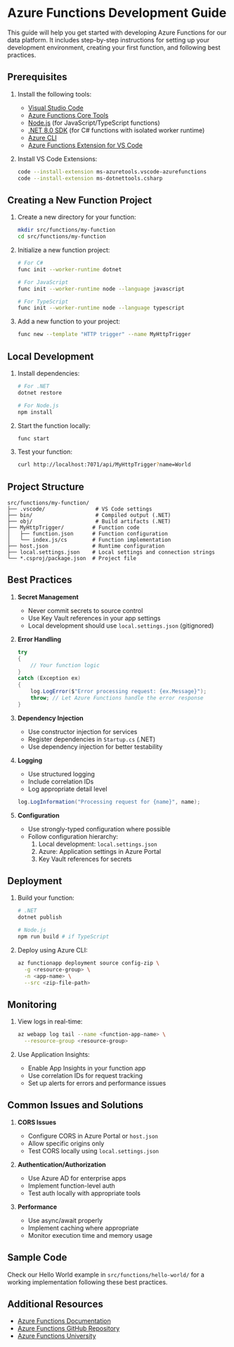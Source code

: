 # Azure Functions Development Guide

This guide will help you get started with developing Azure Functions for our data platform. It includes step-by-step instructions for setting up your development environment, creating your first function, and following best practices.

## Prerequisites

1. Install the following tools:
   - [Visual Studio Code](https://code.visualstudio.com/)
   - [Azure Functions Core Tools](https://learn.microsoft.com/en-us/azure/azure-functions/functions-run-local#install-the-azure-functions-core-tools)
   - [Node.js](https://nodejs.org/) (for JavaScript/TypeScript functions)
   - [.NET 8.0 SDK](https://dotnet.microsoft.com/download) (for C# functions with isolated worker runtime)
   - [Azure CLI](https://docs.microsoft.com/en-us/cli/azure/install-azure-cli)
   - [Azure Functions Extension for VS Code](https://marketplace.visualstudio.com/items?itemName=ms-azuretools.vscode-azurefunctions)

2. Install VS Code Extensions:
   ```bash
   code --install-extension ms-azuretools.vscode-azurefunctions
   code --install-extension ms-dotnettools.csharp
   ```

## Creating a New Function Project

1. Create a new directory for your function:
   ```bash
   mkdir src/functions/my-function
   cd src/functions/my-function
   ```

2. Initialize a new function project:
   ```bash
   # For C#
   func init --worker-runtime dotnet

   # For JavaScript
   func init --worker-runtime node --language javascript

   # For TypeScript
   func init --worker-runtime node --language typescript
   ```

3. Add a new function to your project:
   ```bash
   func new --template "HTTP trigger" --name MyHttpTrigger
   ```

## Local Development

1. Install dependencies:
   ```bash
   # For .NET
   dotnet restore

   # For Node.js
   npm install
   ```

2. Start the function locally:
   ```bash
   func start
   ```

3. Test your function:
   ```bash
   curl http://localhost:7071/api/MyHttpTrigger?name=World
   ```

## Project Structure

```
src/functions/my-function/
├── .vscode/                # VS Code settings
├── bin/                    # Compiled output (.NET)
├── obj/                    # Build artifacts (.NET)
├── MyHttpTrigger/         # Function code
│   ├── function.json      # Function configuration
│   └── index.js/cs        # Function implementation
├── host.json              # Runtime configuration
├── local.settings.json    # Local settings and connection strings
└── *.csproj/package.json  # Project file
```

## Best Practices

1. **Secret Management**
   - Never commit secrets to source control
   - Use Key Vault references in your app settings
   - Local development should use `local.settings.json` (gitignored)

2. **Error Handling**
   ```csharp
   try
   {
       // Your function logic
   }
   catch (Exception ex)
   {
       log.LogError($"Error processing request: {ex.Message}");
       throw; // Let Azure Functions handle the error response
   }
   ```

3. **Dependency Injection**
   - Use constructor injection for services
   - Register dependencies in `Startup.cs` (.NET)
   - Use dependency injection for better testability

4. **Logging**
   - Use structured logging
   - Include correlation IDs
   - Log appropriate detail level
   ```csharp
   log.LogInformation("Processing request for {name}", name);
   ```

5. **Configuration**
   - Use strongly-typed configuration where possible
   - Follow configuration hierarchy:
     1. Local development: `local.settings.json`
     2. Azure: Application settings in Azure Portal
     3. Key Vault references for secrets

## Deployment

1. Build your function:
   ```bash
   # .NET
   dotnet publish

   # Node.js
   npm run build # if TypeScript
   ```

2. Deploy using Azure CLI:
   ```bash
   az functionapp deployment source config-zip \
     -g <resource-group> \
     -n <app-name> \
     --src <zip-file-path>
   ```

## Monitoring

1. View logs in real-time:
   ```bash
   az webapp log tail --name <function-app-name> \
     --resource-group <resource-group>
   ```

2. Use Application Insights:
   - Enable App Insights in your function app
   - Use correlation IDs for request tracking
   - Set up alerts for errors and performance issues

## Common Issues and Solutions

1. **CORS Issues**
   - Configure CORS in Azure Portal or `host.json`
   - Allow specific origins only
   - Test CORS locally using `local.settings.json`

2. **Authentication/Authorization**
   - Use Azure AD for enterprise apps
   - Implement function-level auth
   - Test auth locally with appropriate tools

3. **Performance**
   - Use async/await properly
   - Implement caching where appropriate
   - Monitor execution time and memory usage

## Sample Code

Check our Hello World example in `src/functions/hello-world/` for a working implementation following these best practices.

## Additional Resources

- [Azure Functions Documentation](https://docs.microsoft.com/en-us/azure/azure-functions/)
- [Azure Functions GitHub Repository](https://github.com/Azure/Azure-Functions)
- [Azure Functions University](https://github.com/marcduiker/azure-functions-university)